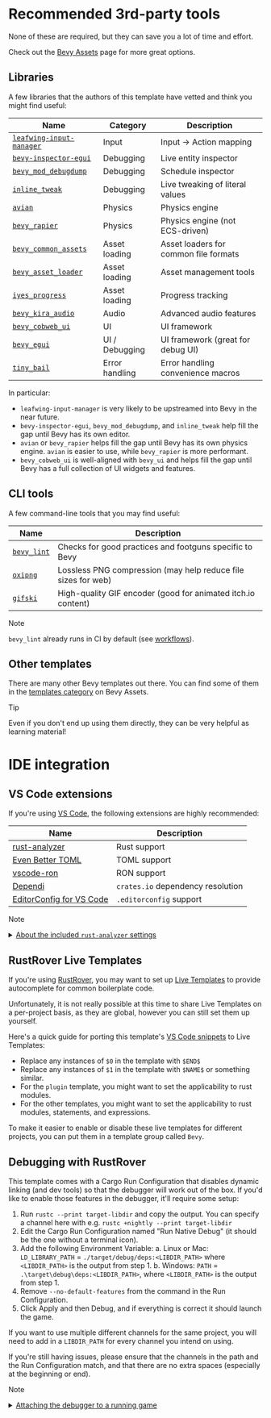 # Recommended 3rd-party tools

None of these are required, but they can save you a lot of time and effort.

Check out the [Bevy Assets](https://bevyengine.org/assets/) page for more great options.

## Libraries

A few libraries that the authors of this template have vetted and think you might find useful:

| Name                                                                                   | Category       | Description                           |
| -------------------------------------------------------------------------------------- | -------------- | ------------------------------------- |
| [`leafwing-input-manager`](https://github.com/Leafwing-Studios/leafwing-input-manager) | Input          | Input -> Action mapping               |
| [`bevy-inspector-egui`](https://github.com/jakobhellermann/bevy-inspector-egui)        | Debugging      | Live entity inspector                 |
| [`bevy_mod_debugdump`](https://github.com/jakobhellermann/bevy_mod_debugdump)          | Debugging      | Schedule inspector                    |
| [`inline_tweak`](https://github.com/Uriopass/inline_tweak/)                            | Debugging      | Live tweaking of literal values       |
| [`avian`](https://github.com/Jondolf/avian)                                            | Physics        | Physics engine                        |
| [`bevy_rapier`](https://github.com/dimforge/bevy_rapier)                               | Physics        | Physics engine (not ECS-driven)       |
| [`bevy_common_assets`](https://github.com/NiklasEi/bevy_common_assets)                 | Asset loading  | Asset loaders for common file formats |
| [`bevy_asset_loader`](https://github.com/NiklasEi/bevy_asset_loader)                   | Asset loading  | Asset management tools                |
| [`iyes_progress`](https://github.com/IyesGames/iyes_progress)                          | Asset loading  | Progress tracking                     |
| [`bevy_kira_audio`](https://github.com/NiklasEi/bevy_kira_audio)                       | Audio          | Advanced audio features               |
| [`bevy_cobweb_ui`](https://github.com/UkoeHB/bevy_cobweb_ui)                           | UI             | UI framework                          |
| [`bevy_egui`](https://github.com/mvlabat/bevy_egui)                                    | UI / Debugging | UI framework (great for debug UI)     |
| [`tiny_bail`](https://github.com/benfrankel/tiny_bail)                                 | Error handling | Error handling convenience macros     |

In particular:

- `leafwing-input-manager` is very likely to be upstreamed into Bevy in the near future.
- `bevy-inspector-egui`, `bevy_mod_debugdump`, and `inline_tweak` help fill the gap until Bevy has its own editor.
- `avian` or `bevy_rapier` helps fill the gap until Bevy has its own physics engine. `avian` is easier to use, while `bevy_rapier` is more performant.
- `bevy_cobweb_ui` is well-aligned with `bevy_ui` and helps fill the gap until Bevy has a full collection of UI widgets and features.

## CLI tools

A few command-line tools that you may find useful:

| Name                                                              | Description                                                   |
|-------------------------------------------------------------------|---------------------------------------------------------------|
| [`bevy_lint`](https://thebevyflock.github.io/bevy_cli/bevy_lint/) | Checks for good practices and footguns specific to Bevy       |
| [`oxipng`](https://github.com/shssoichiro/oxipng)                 | Lossless PNG compression (may help reduce file sizes for web) |
| [`gifski`](https://github.com/ImageOptim/gifski)                  | High-quality GIF encoder (good for animated itch.io content)  |

> [!NOTE]
>
> `bevy_lint` already runs in CI by default (see [workflows](./workflows.md)).

## Other templates

There are many other Bevy templates out there.
You can find some of them in the [templates category](https://bevyengine.org/assets/#templates) on Bevy Assets.

> [!TIP]
> Even if you don't end up using them directly, they can be very helpful as learning material!

# IDE integration

## VS Code extensions

If you're using [VS Code](https://code.visualstudio.com/), the following extensions are highly recommended:

| Name                                                                                                      | Description                       |
|-----------------------------------------------------------------------------------------------------------|-----------------------------------|
| [rust-analyzer](https://marketplace.visualstudio.com/items?itemName=rust-lang.rust-analyzer)              | Rust support                      |
| [Even Better TOML](https://marketplace.visualstudio.com/items?itemName=tamasfe.even-better-toml)          | TOML support                      |
| [vscode-ron](https://marketplace.visualstudio.com/items?itemName=a5huynh.vscode-ron)                      | RON support                       |
| [Dependi](https://marketplace.visualstudio.com/items?itemName=fill-labs.dependi)                          | `crates.io` dependency resolution |
| [EditorConfig for VS Code](https://marketplace.visualstudio.com/items?itemName=EditorConfig.EditorConfig) | `.editorconfig` support           |

> [!NOTE]
> <details>
>   <summary><ins>About the included <code>rust-analyzer</code> settings</ins></summary>
>
>   This template sets [`rust-analyzer.cargo.targetDir`](https://rust-analyzer.github.io/generated_config.html#rust-analyzer.cargo.targetDir)
>   to `true` in [`.vscode/settings.json`](../.vscode/settings.json).
>
>   This makes `rust-analyzer` use a different `target` directory than `cargo`,
>   which means that you can run commands like `cargo run` even while `rust-analyzer` is still indexing.
>   As a trade-off, this will use more disk space.
>
>   If that is an issue for you, you can set it to `false` or remove the setting entirely.
> </details>

## RustRover Live Templates

If you're using [RustRover](https://www.jetbrains.com/rust/), you may want to set up [Live Templates](https://www.jetbrains.com/help/rust/using-live-templates.html) to provide autocomplete for common boilerplate code.

Unfortunately, it is not really possible at this time to share Live Templates on a per-project basis, as they are global, however you can still set them up yourself.

Here's a quick guide for porting this template's [VS Code snippets](../.vscode/bevy.code-snippets) to Live Templates:

- Replace any instances of `$0` in the template with `$END$`
- Replace any instances of `$1` in the template with `$NAME$` or something similar.
- For the `plugin` template, you might want to set the applicability to rust modules.
- For the other templates, you might want to set the applicability to rust modules, statements, and expressions.

To make it easier to enable or disable these live templates for different projects, you can put them in a template group called `Bevy`.

## Debugging with RustRover  

This template comes with a Cargo Run Configuration that disables dynamic linking (and dev tools) so that the debugger will work out of the box. If you'd like to enable those features in the debugger, it'll require some setup:

1. Run `rustc --print target-libdir` and copy the output. You can specify a channel here with e.g. `rustc +nightly --print target-libdir`
2. Edit the Cargo Run Configuration named "Run Native Debug" (it should be the one without a terminal icon).
3. Add the following Environment Variable:
  a. Linux or Mac: `LD_LIBRARY_PATH` = `./target/debug/deps:<LIBDIR_PATH>` where `<LIBDIR_PATH>` is the output from step 1.
  b. Windows: `PATH` = `.\target\debug\deps:<LIBDIR_PATH>`, where `<LIBDIR_PATH>` is the output from step 1.
3. Remove `--no-default-features` from the command in the Run Configuration.
4. Click Apply and then Debug, and if everything is correct it should launch the game.

If you want to use multiple different channels for the same project, you will need to add in a `LIBDIR_PATH` for every channel you intend on using.

If you're still having issues, please ensure that the channels in the path and the Run Configuration match, and that there are no extra spaces (especially at the beginning or end).

> [!NOTE]
> <details>
>   <summary><ins>Attaching the debugger to a running game</ins></summary>
>
>   If you started your game with a Shell Script Run Configuration, you can attach the debugger to it while it's running by using `Run > Attach to Process` and selecting the process with the same name as your game (not the one named `bevy`).
>
>   This does not work for web builds.
> </details>
